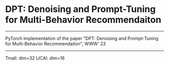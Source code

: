 # DPT: Denoising and Prompt-Tuning for Multi-Behavior Recommendaiton
***
PyTorch implementation of the paper "DPT: Denoising and Prompt-Tuning for Multi-Behavior Recommendaiton", WWW' 23
***
Tmall: dim=32  IJCAI: dim=16
